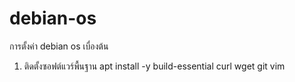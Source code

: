 # debian-os
การตั้งค่า debian os เบื่องต้น
1. ติดตั้งซอฟต์แวร์พื้นฐาน
  apt install -y build-essential curl wget git vim
